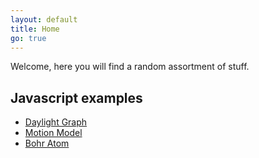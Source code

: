 ```yaml
---
layout: default
title: Home
go: true
---
```

Welcome, here you will find a random assortment of stuff.

## Javascript examples
* [Daylight Graph](/daylight)
* [Motion Model](/motion-model)
* [Bohr Atom](/bohr)
